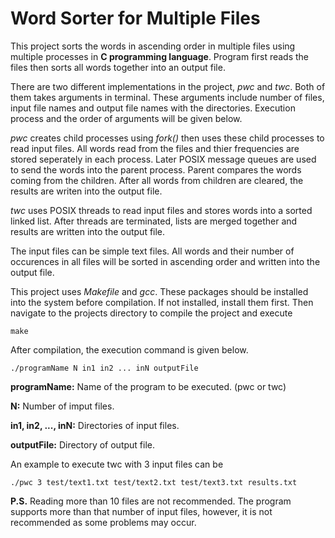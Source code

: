 # Word Sorter for Multiple Files
This project sorts the words in ascending order in multiple files using multiple processes in **C programming language**. Program first reads the files then sorts all words together into an output file.

There are two different implementations in the project, *pwc* and *twc*. Both of them takes arguments in terminal. These arguments include number of files, input file names and output file names with the directories. Execution process and the order of arguments will be given below.

*pwc* creates child processes using *fork()* then uses these child processes to read input files. All words read from the files and thier frequencies are stored seperately in each process. Later POSIX message queues are used to send the words into the parent process. Parent compares the words coming from the children. After all words from children are cleared, the results are writen into the output file.

*twc* uses POSIX threads to read input files and stores words into a sorted linked list. After threads are terminated, lists are merged together and results are written into the output file.

The input files can be simple text files. All words and their number of occurences in all files will be sorted in ascending order and written into the output file. 

This project uses *Makefile* and *gcc*. These packages should be installed into the system before compilation. If not installed, install them first. Then navigate to the projects directory to compile the project and execute
```
make
```

After compilation, the execution command is given below.
```
./programName N in1 in2 ... inN outputFile
```
**programName:** Name of the program to be executed. (pwc or twc)

**N:** Number of imput files.

**in1, in2, ..., inN:** Directories of input files.

**outputFile:** Directory of output file.

An example to execute twc with 3 input files can be
```
./pwc 3 test/text1.txt test/text2.txt test/text3.txt results.txt
```

**P.S.** Reading more than 10 files are not recommended. The program supports more than that number of input files, however, it is not recommended as some problems may occur.
